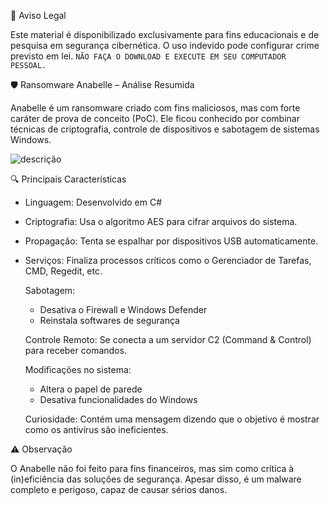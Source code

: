 🚫 Aviso Legal

Este material é disponibilizado exclusivamente para fins educacionais e de pesquisa em segurança cibernética. O uso indevido pode configurar crime previsto em lei.
``` NÃO FAÇA O DOWNLOAD E EXECUTE EM SEU COMPUTADOR PESSOAL. ```  

🛡️ Ransomware Anabelle – Análise Resumida

Anabelle é um ransomware criado com fins maliciosos, mas com forte caráter de prova de conceito (PoC). Ele ficou conhecido por combinar técnicas de criptografia, controle de dispositivos e sabotagem de sistemas Windows.  

![descrição](/anabelle.jpg)  

🔍 Principais Características
- Linguagem: Desenvolvido em C#
- Criptografia: Usa o algoritmo AES para cifrar arquivos do sistema.
- Propagação: Tenta se espalhar por dispositivos USB automaticamente.
- Serviços: Finaliza processos críticos como o Gerenciador de Tarefas, CMD, Regedit, etc.

  Sabotagem:
   -   Desativa o Firewall e Windows Defender
   -   Reinstala softwares de segurança

  Controle Remoto: Se conecta a um servidor C2 (Command & Control) para receber comandos.
 
  Modificações no sistema:
   - Altera o papel de parede
   - Desativa funcionalidades do Windows
 
  Curiosidade: Contém uma mensagem dizendo que o objetivo é mostrar como os antivírus são ineficientes.

⚠️ Observação

O Anabelle não foi feito para fins financeiros, mas sim como crítica à (in)eficiência das soluções de segurança. Apesar disso, é um malware completo e perigoso, capaz de causar sérios danos.
